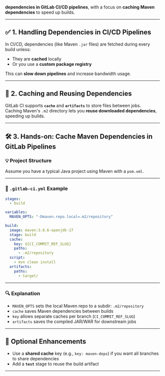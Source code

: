  **dependencies in GitLab CI/CD pipelines**, with a focus on **caching Maven dependencies** to speed up builds.

---

## ✅ 1. **Handling Dependencies in CI/CD Pipelines**

In CI/CD, dependencies (like Maven `.jar` files) are fetched during every build unless:
- They are **cached** locally
- Or you use a **custom package registry**

This can **slow down pipelines** and increase bandwidth usage.

---

## 🚀 2. **Caching and Reusing Dependencies**

GitLab CI supports **`cache`** and **`artifacts`** to store files between jobs.  
Caching Maven's `.m2` directory lets you **reuse downloaded dependencies**, speeding up builds.

---

## 🛠️ 3. **Hands-on: Cache Maven Dependencies in GitLab Pipelines**

### 💡 Project Structure

Assume you have a typical Java project using Maven with a `pom.xml`.

---

### 📝 `.gitlab-ci.yml` Example

```yaml
stages:
  - build

variables:
  MAVEN_OPTS: "-Dmaven.repo.local=.m2/repository"

build:
  image: maven:3.8.6-openjdk-17
  stage: build
  cache:
    key: ${CI_COMMIT_REF_SLUG}
    paths:
      - .m2/repository
  script:
    - mvn clean install
  artifacts:
    paths:
      - target/
```

---

### 🔍 Explanation

- `MAVEN_OPTS` sets the local Maven repo to a subdir: `.m2/repository`
- `cache` saves Maven dependencies between builds
- `key` allows separate caches per branch (`CI_COMMIT_REF_SLUG`)
- `artifacts` saves the compiled JAR/WAR for downstream jobs

---

## 🧪 Optional Enhancements

- Use a **shared cache** key (e.g., `key: maven-deps`) if you want all branches to share dependencies
- Add a **`test`** stage to reuse the build artifact

---

